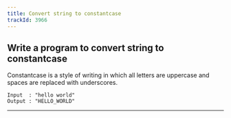```yaml
---
title: Convert string to constantcase
trackId: 3966
---
```


## Write a program to convert string to constantcase

Constantcase is a style of writing in which all letters are uppercase and spaces are replaced with underscores.

```
Input  : "hello world"
Output : "HELLO_WORLD"
```

---
